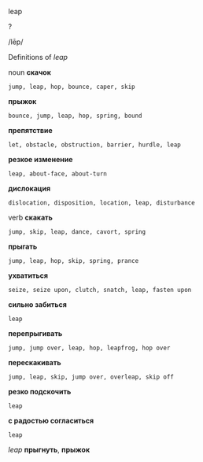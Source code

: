 leap

?

/lēp/

Definitions of _leap_

noun
**скачок**

    jump, leap, hop, bounce, caper, skip
**прыжок**

    bounce, jump, leap, hop, spring, bound
**препятствие**

    let, obstacle, obstruction, barrier, hurdle, leap
**резкое изменение**

    leap, about-face, about-turn
**дислокация**

    dislocation, disposition, location, leap, disturbance

verb
**скакать**

    jump, skip, leap, dance, cavort, spring
**прыгать**

    jump, leap, hop, skip, spring, prance
**ухватиться**

    seize, seize upon, clutch, snatch, leap, fasten upon
**сильно забиться**

    leap
**перепрыгивать**

    jump, jump over, leap, hop, leapfrog, hop over
**перескакивать**

    jump, leap, skip, jump over, overleap, skip off
**резко подскочить**

    leap
**с радостью согласиться**

    leap

_leap_
**прыгнуть**, **прыжок**
